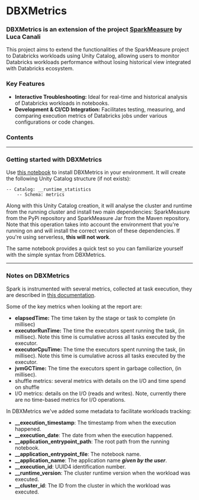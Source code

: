 # DBXMetrics

### DBXMetrics is an extension of the project [SparkMeasure](https://github.com/LucaCanali/sparkMeasure/tree/master) by Luca Canali

This project aims to extend the functionalities of the SparkMeasure project to Databricks workloads using Unity Catalog,
allowing users to monitor Databricks workloads performance without losing historical view integrated with Databricks ecosystem.

### Key Features

- **Interactive Troubleshooting:** Ideal for real-time and historical analysis of Databricks workloads in notebooks.
- **Development & CI/CD Integration:** Facilitates testing, measuring, and comparing execution metrics
  of Databricks jobs under various configurations or code changes.

### Contents

***

### Getting started with DBXMetrics

Use [this notebook](install/install_dbxmetrics.py) to install DBXMetrics in your environment. It will create the
following Unity Catalog structure (if not exists):

```
-- Catalog: __runtime_statistics
    -- Schema: metrics
```

Along with this Unity Catalog creation, it will analyse the cluster and runtime from the running cluster and install 
two main dependencies: SparkMeasure from the PyPi repository and SparkMeasure Jar from the Maven repository. Note that
this operation takes into account the environment that you're running on and will install the correct version of these
dependencies. If you're using serverless, **this will not work**.

The same notebook provides a quick test so you can familiarize yourself with the simple syntax from DBXMetrics.

***

### Notes on DBXMetrics

Spark is instrumented with several metrics, collected at task execution, they are described in [this documentation](https://spark.apache.org/docs/latest/monitoring.html#executor-task-metrics).

Some of the key metrics when looking at the report are:
- **elapsedTime:** The time taken by the stage or task to complete (in millisec)
- **executorRunTime:** The time the executors spent running the task, (in millisec). Note this time is cumulative across all tasks executed by the executor.
- **executorCpuTime:** The time the executors spent running the task, (in millisec). Note this time is cumulative across all tasks executed by the executor.
- **jvmGCTime:** The time the executors spent in garbage collection, (in millisec).
- shuffle metrics: several metrics with details on the I/O and time spend on shuffle
- I/O metrics: details on the I/O (reads and writes). Note, currently there are no time-based metrics for I/O operations.

In DBXMetrics we've added some metadata to facilitate workloads tracking:
- **__execution_timestamp**: The timestamp from when the execution happened.
- **__execution_date**: The date from when the execution happened.
- **__application_entrypoint_path**: The root path from the running notebook.
- **__application_entrypoint_file**: The notebook name.
- **__application_name**: The application name ***given by the user***.
- **__execution_id**: UUID4 identification number.
- **__runtime_version**: The cluster runtime version when the workload was executed.
- **__cluster_id**: The ID from the cluster in which the workload was executed.